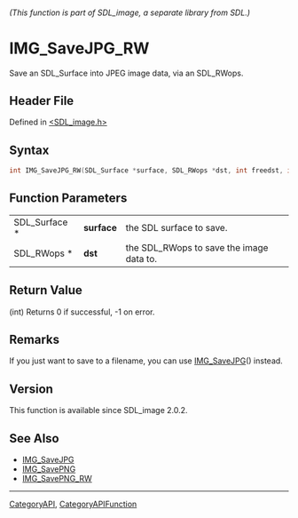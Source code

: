 ###### (This function is part of SDL_image, a separate library from SDL.)
# IMG_SaveJPG_RW

Save an SDL_Surface into JPEG image data, via an SDL_RWops.

## Header File

Defined in [<SDL_image.h>](https://github.com/libsdl-org/SDL_image/blob/SDL2/include/SDL_image.h)

## Syntax

```c
int IMG_SaveJPG_RW(SDL_Surface *surface, SDL_RWops *dst, int freedst, int quality);
```

## Function Parameters

|               |             |                                          |
| ------------- | ----------- | ---------------------------------------- |
| SDL_Surface * | **surface** | the SDL surface to save.                 |
| SDL_RWops *   | **dst**     | the SDL_RWops to save the image data to. |

## Return Value

(int) Returns 0 if successful, -1 on error.

## Remarks

If you just want to save to a filename, you can use
[IMG_SaveJPG](IMG_SaveJPG)() instead.

## Version

This function is available since SDL_image 2.0.2.

## See Also

- [IMG_SaveJPG](IMG_SaveJPG)
- [IMG_SavePNG](IMG_SavePNG)
- [IMG_SavePNG_RW](IMG_SavePNG_RW)

----
[CategoryAPI](CategoryAPI), [CategoryAPIFunction](CategoryAPIFunction)

